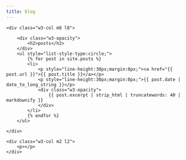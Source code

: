 ```yaml
---
title: blog
---
```


<div class="w3-row">
    <div class="w3-col m2 l2">
        <p></p>
    </div>

    <div class="w3-col m8 l8">

        <div class="w3-opacity">
            <h2>posts</h2>
        </div>
        <ul style="list-style-type:circle;">
            {% for post in site.posts %}
            <li>
                <p style="line-height:30px;margin:0px;"><a href="{{ post.url }}">{{ post.title }}</a></p>
                <p style="line-height:30px;margin:0px;">{{ post.date | date_to_long_string }}</p>
                <div class="w3-opacity">
                    {{ post.excerpt | strip_html | truncatewords: 40 | markdownify }}
                </div>
            </li>
            {% endfor %}
        </ul>

    </div>

    <div class="w3-col m2 l2">
        <p></p>
    </div>
</div>
